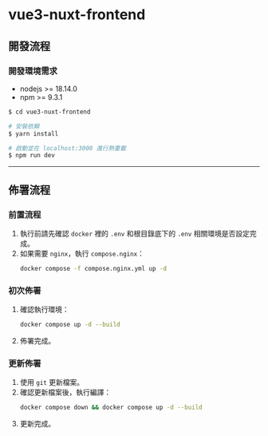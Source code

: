 # vue3-nuxt-frontend

## 開發流程

### 開發環境需求

- nodejs >= 18.14.0
- npm >= 9.3.1

```bash
$ cd vue3-nuxt-frontend

# 安裝依賴
$ yarn install

# 啟動並在 localhost:3000 進行熱重載
$ npm run dev
```

---

## 佈署流程

### 前置流程

1. 執行前請先確認 `docker` 裡的 `.env` 和根目錄底下的 `.env` 相關環境是否設定完成。
2. 如果需要 `nginx`，執行 `compose.nginx`：
   ```bash
   docker compose -f compose.nginx.yml up -d
   ```

### 初次佈署

1. 確認執行環境：

   ```bash
   docker compose up -d --build
   ```

2. 佈署完成。

### 更新佈署

1. 使用 `git` 更新檔案。
2. 確認更新檔案後，執行編譯：
   ```bash
   docker compose down && docker compose up -d --build
   ```
3. 更新完成。